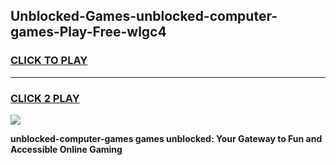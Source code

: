 
## Unblocked-Games-unblocked-computer-games-Play-Free-wlgc4
<h3>
<a href="https://premium76.site?title=unblocked-computer-games&ref=10A">CLICK TO PLAY</a></h3>
<hr>

<h3>
<a href="https://premium76.site?title=unblocked-computer-games&ref=10A">CLICK 2 PLAY</a>
  
</h3>

<a href="https://premium76.site?title=unblocked-computer-games&ref=10A"><img src="https://clearcache.store/games.png"></a>


**unblocked-computer-games games unblocked: Your Gateway to Fun and Accessible Online Gaming**
